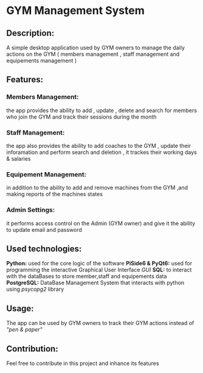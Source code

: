 # GYM Management System
 
## Description:
A simple desktop application used by GYM owners to manage the daily actions on the GYM ( members management , staff management and equipements management )

## Features:
### Members Management:
the app provides the ability to add , update , delete and search for members who join the GYM and track their sessions during the month
### Staff Management:
the app also provides the ability to add coaches to the GYM , update their inforamation and perform search and deletion , it trackes their working days & salaries
### Equipement Management:
in addition to the ability to add and remove machines from the GYM ,and making reports of the machines states
### Admin Settings:
it performs access control on the Admin (GYM owner) and give it the ability to update email and password

## Used technologies:
**Python:** used for the core logic of the software
**PiSide6 & PyQt6:** used for programming the interactive Graphical User Interface *GUI*
**SQL:** to interact with the dataBases to store member,staff and equipements data 
**PostgreSQL:** DataBase Management System that interacts with python using *psycopg2* library

## Usage:
The app can be used by GYM owners to track their GYM actions instead of *"pen & paper"*

## Contribution:
Feel free to contribute in this project and inhance its features
